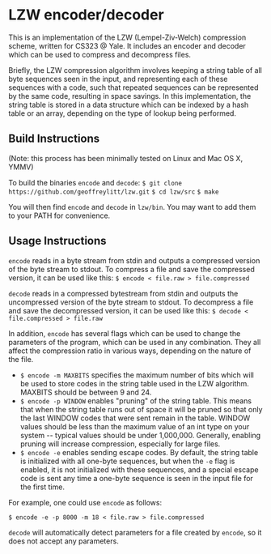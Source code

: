 # LZW encoder/decoder #

This is an implementation of the LZW (Lempel-Ziv-Welch) compression scheme, written for CS323 @ Yale. It includes an encoder and decoder which can be used to compress and decompress files.

Briefly, the LZW compression algorithm involves keeping a string table of all byte sequences seen in the input, and representing each of these sequences with a code, such that repeated sequences can be represented by the same code, resulting in space savings. In this implementation, the string table is stored in a data structure which can be indexed by a hash table or an array, depending on the type of lookup being performed.

## Build Instructions ##

(Note: this process has been minimally tested on Linux and Mac OS X, YMMV)

To build the binaries `encode` and `decode`:
`$ git clone https://github.com/geoffreylitt/lzw.git`
`$ cd lzw/src`
`$ make`

You will then find `encode` and `decode` in `lzw/bin`. You may want to add them to your PATH for convenience.

## Usage Instructions ##

`encode` reads in a byte stream from stdin and outputs a compressed version of the byte stream to stdout. To compress a file and save the compressed version, it can be used like this:
`$ encode < file.raw > file.compressed`

`decode` reads in a compressed bytestream from stdin and outputs the uncompressed version of the byte stream to stdout. To decompress a file and save the decompressed version, it can be used like this:
`$ decode < file.compressed > file.raw`

In addition, `encode` has several flags which can be used to change the parameters of the program, which can be used in any combination. They all affect the compression ratio in various ways, depending on the nature of the file.

- `$ encode -m MAXBITS` specifies the maximum number of bits which will be used to store codes in the string table used in the LZW algorithm. MAXBITS should be between 9 and 24.
- `$ encode -p WINDOW` enables "pruning" of the string table. This means that when the string table runs out of space it will be pruned so that only the last WINDOW codes that were sent remain in the table. WINDOW values should be less than the maximum value of an int type on your system -- typical values should be under 1,000,000. Generally, enabling pruning will increase compression, especially for large files.
- `$ encode -e` enables sending escape codes. By default, the string table is initialized with all one-byte sequences, but when the `-e` flag is enabled, it is not initialized with these sequences, and a special escape code is sent any time a one-byte sequence is seen in the input file for the first time.

For example, one could use `encode` as follows:

`$ encode -e -p 8000 -m 18 < file.raw > file.compressed`

`decode` will automatically detect parameters for a file created by `encode`, so it does not accept any parameters.
